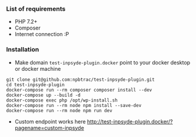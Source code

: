 ### List of requirements
- PHP 7.2+
- Composer
- Internet connection :P

### Installation
- Make domain `test-inpsyde-plugin.docker` point to your docker desktop or docker machine
```shell script
git clone git@github.com:npbtrac/test-inpsyde-plugin.git
cd test-inpsyde-plugin
docker-compose run --rm composer composer install --dev
docker-compose up --build -d
docker-compose exec php /opt/wp-install.sh
docker-compose run --rm node npm install --save-dev
docker-compose run --rm node npm run dev
```
- Custom endpoint works here http://test-inpsyde-plugin.docker/?pagename=custom-inpsyde
